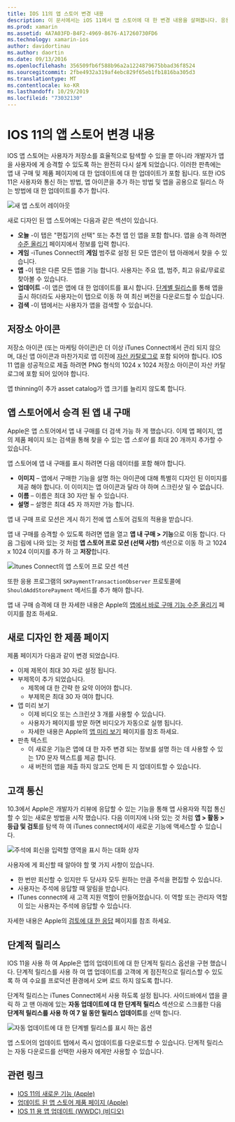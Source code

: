 ```yaml
---
title: IOS 11의 앱 스토어 변경 내용
description: 이 문서에서는 iOS 11에서 앱 스토어에 대 한 변경 내용을 살펴봅니다. 응용 프로그램의 저장소 아이콘, 앱 내 구매, 다시 디자인 된 제품 페이지, 고객 통신 및 단계적 릴리스를 설명 합니다.
ms.prod: xamarin
ms.assetid: 4A7A03FD-B4F2-4969-8676-A17260730FD6
ms.technology: xamarin-ios
author: davidortinau
ms.author: daortin
ms.date: 09/13/2016
ms.openlocfilehash: 356509fb6f588b96a2a1224879675bbad36f8524
ms.sourcegitcommit: 2fbe4932a319af4ebc829f65eb1fb1816ba305d3
ms.translationtype: MT
ms.contentlocale: ko-KR
ms.lasthandoff: 10/29/2019
ms.locfileid: "73032130"
---
```

# <a name="app-store-changes-in-ios-11"></a>IOS 11의 앱 스토어 변경 내용

IOS 앱 스토어는 사용자가 저장소를 효율적으로 탐색할 수 있을 뿐 아니라 개발자가 앱을 사용자에 게 승격할 수 있도록 하는 완전히 다시 설계 되었습니다. 이러한 판촉에는 앱 내 구매 및 제품 페이지에 대 한 업데이트에 대 한 업데이트가 포함 됩니다. 또한 iOS 11은 사용자와 통신 하는 방법, 앱 아이콘을 추가 하는 방법 및 앱을 공용으로 릴리스 하는 방법에 대 한 업데이트를 추가 합니다.

![새 앱 스토어 레이아웃](app-store-changes-images/image3.jpg)

새로 디자인 된 앱 스토어에는 다음과 같은 섹션이 있습니다.

- **오늘** -이 탭은 "편집기의 선택" 또는 추천 앱 인 앱을 포함 합니다. 앱을 승격 하려면 [수준 올리기](https://developer.apple.com//contact/app-store/promote/) 페이지에서 정보를 입력 합니다.
- **게임** -iTunes Connect의 **게임** 범주로 설정 된 모든 앱은이 탭 아래에서 찾을 수 있습니다.
- **앱** -이 탭은 다른 모든 앱을 기능 합니다. 사용자는 주요 앱, 범주, 최고 유료/무료로 찾아볼 수 있습니다.
- **업데이트** -이 앱은 앱에 대 한 업데이트를 표시 합니다. [단계별 릴리스](#Phased_Release)를 통해 앱을 출시 하더라도 사용자는이 탭으로 이동 하 여 최신 버전을 다운로드할 수 있습니다.
- **검색** -이 탭에서는 사용자가 앱을 검색할 수 있습니다.

## <a name="store-icon"></a>저장소 아이콘

저장소 아이콘 (또는 마케팅 아이콘)은 더 이상 iTunes Connect에서 관리 되지 않으며, 대신 앱 아이콘과 마찬가지로 앱 이진에 [자산 카탈로그로](~/ios/app-fundamentals/images-icons/app-icons.md) 포함 되어야 합니다. IOS 11 앱을 성공적으로 제출 하려면 PNG 형식의 1024 x 1024 저장소 아이콘이 자산 카탈로그에 포함 되어 있어야 합니다.

앱 thinning이 추가 asset catalog가 앱 크기를 늘리지 않도록 합니다.

## <a name="in-app-purchases-promoted-in-the-app-store"></a>앱 스토어에서 승격 된 앱 내 구매

Apple은 앱 스토어에서 앱 내 구매를 더 검색 가능 하 게 했습니다. 이제 앱 페이지, 앱의 제품 페이지 또는 검색을 통해 찾을 수 있는 앱 _스토어_ 를 최대 20 개까지 추가할 수 있습니다.

앱 스토어에 앱 내 구매를 표시 하려면 다음 데이터를 포함 해야 합니다.

- **이미지** – 앱에서 구매한 기능을 설명 하는 아이콘에 대해 특별히 디자인 된 이미지를 제공 해야 합니다. 이 이미지는 앱 아이콘과 달라 야 하며 스크린샷 일 수 없습니다.
- **이름** – 이름은 최대 30 자만 될 수 있습니다.
- **설명** – 설명은 최대 45 자 까지만 가능 합니다.

앱 내 구매 프로 모션은 게시 하기 전에 앱 스토어 검토의 적용을 받습니다.

앱 내 구매를 승격할 수 있도록 하려면 앱을 열고 **앱 내 구매 > 기능**으로 이동 합니다. 다음 그림에 나와 있는 것 처럼 **앱 스토어 프로 모션 (선택 사항)** 섹션으로 이동 하 고 1024 x 1024 이미지를 추가 하 고 **저장**합니다.

![Itunes Connect의 앱 스토어 프로 모션 섹션](app-store-changes-images/image4.png)

또한 응용 프로그램의 `SKPaymentTransactionObserver` 프로토콜에 `ShouldAddStorePayment` 메서드를 추가 해야 합니다.

앱 내 구매 승격에 대 한 자세한 내용은 Apple의 [앱에서 바로 구매 기능 수준 올리기](https://developer.apple.com/app-store/promoting-in-app-purchases/) 페이지를 참조 하세요.

## <a name="redesigned-product-page"></a>새로 디자인 한 제품 페이지

제품 페이지가 다음과 같이 변경 되었습니다.

- 이제 제목이 최대 30 자로 설정 됩니다.
- 부제목이 추가 되었습니다.
  - 제목에 대 한 간략 한 요약 이어야 합니다.
  - 부제목은 최대 30 자 여야 합니다.
- 앱 미리 보기
  - 이제 비디오 또는 스크린샷 3 개를 사용할 수 있습니다.
  - 사용자가 페이지를 방문 하면 비디오가 자동으로 실행 됩니다.
  - 자세한 내용은 Apple의 [앱 미리 보기](https://developer.apple.com/app-store/app-previews/) 페이지를 참조 하세요.
- 판촉 텍스트
  - 이 새로운 기능은 앱에 대 한 자주 변경 되는 정보를 설명 하는 데 사용할 수 있는 170 문자 텍스트를 제공 합니다.
  - 새 버전의 앱을 제출 하지 않고도 언제 든 지 업데이트할 수 있습니다.

## <a name="customer-communication"></a>고객 통신

10.3에서 Apple은 개발자가 리뷰에 응답할 수 있는 기능을 통해 앱 사용자와 직접 통신할 수 있는 새로운 방법을 시작 했습니다. 다음 이미지에 나와 있는 것 처럼 **앱 > 활동 > 등급 및 검토**를 탐색 하 여 iTunes connect에서이 새로운 기능에 액세스할 수 있습니다.

![주석에 회신을 입력할 영역을 표시 하는 대화 상자](app-store-changes-images/image5.png)

사용자에 게 회신할 때 알아야 할 몇 가지 사항이 있습니다.

- 한 번만 회신할 수 있지만 두 당사자 모두 원하는 만큼 주석을 편집할 수 있습니다.
- 사용자는 주석에 응답할 때 알림을 받습니다.
- ITunes connect에 새 고객 지원 역할이 만들어졌습니다. 이 역할 또는 관리자 역할이 있는 사용자는 주석에 응답할 수 있습니다.

자세한 내용은 Apple의 [검토에 대 한 응답](https://developer.apple.com/app-store/responding-to-reviews/) 페이지를 참조 하세요.

<a name="Phased_Release"/>

## <a name="phased-release"></a>단계적 릴리스

IOS 11을 사용 하 여 Apple은 앱의 업데이트에 대 한 단계적 릴리스 옵션을 구현 했습니다. 단계적 릴리스를 사용 하 여 앱 업데이트를 고객에 게 점진적으로 릴리스할 수 있도록 하 여 수요를 프로덕션 환경에서 오버 로드 하지 않도록 합니다.

단계적 릴리스는 iTunes Connect에서 사용 하도록 설정 됩니다. 사이드바에서 앱을 클릭 하 고 맨 아래에 있는 **자동 업데이트에 대 한 단계적 릴리스** 섹션으로 스크롤한 다음 **단계적 릴리스를 사용 하 여 7 일 동안 릴리스 업데이트**를 선택 합니다.

![자동 업데이트에 대 한 단계별 릴리스를 표시 하는 옵션](app-store-changes-images/image6.png)

앱 스토어의 업데이트 탭에서 즉시 업데이트를 다운로드할 수 있습니다. 단계적 릴리스는 자동 다운로드를 선택한 사용자 에게만 사용할 수 있습니다.

## <a name="related-links"></a>관련 링크

- [IOS 11의 새로운 기능 (Apple)](https://developer.apple.com/ios/)
- [업데이트 된 앱 스토어 제품 페이지 (Apple)](https://developer.apple.com/app-store/product-page/)
- [IOS 11 용 앱 업데이트 (WWDC) (비디오)](https://developer.apple.com/videos/play/wwdc2017/204/)
